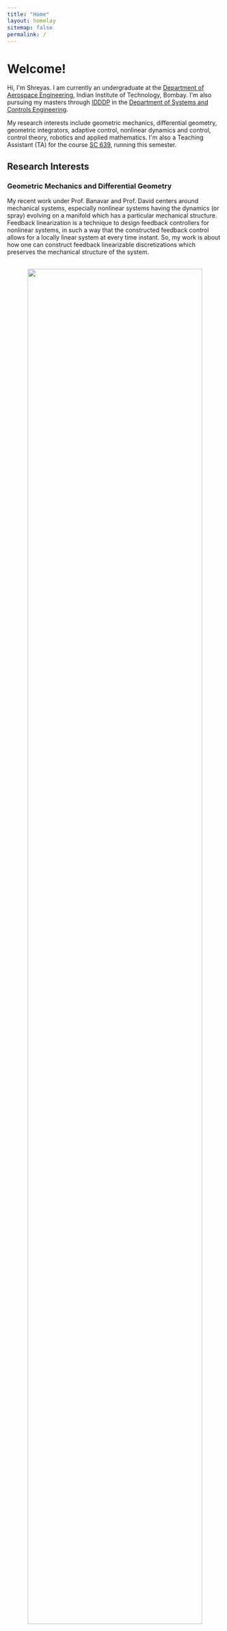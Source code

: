 ```yaml
---
title: "Home"
layout: homelay
sitemap: false
permalink: /
---
```


<style>
code {padding: 6px 8px; font-size: 90%;}
</style>

# Welcome!

Hi, I'm Shreyas. I am currently an undergraduate at the <a href="https://www.aero.iitb.ac.in/home/">Department of Aerospace Engineering</a>, Indian Institute of Technology, Bombay. I'm also pursuing my masters through <a href="https://www.sc.iitb.ac.in/idddpCourseWork.html">IDDDP</a> in the <a href="https://www.sc.iitb.ac.in/">Department of Systems and Controls Engineering</a>.

My research interests include geometric mechanics, differential geometry, geometric integrators, adaptive control, nonlinear dynamics and control, control theory, robotics and applied mathematics. I'm also a Teaching Assistant (TA) for the course <a href="https://www.sc.iitb.ac.in/courses.html#639">SC 639</a>, running this semester.

## Research Interests

### Geometric Mechanics and Differential Geometry

My recent work under Prof. Banavar and Prof. David centers around mechanical systems, especially nonlinear systems having the dynamics (or spray) evolving on a manifold which has a particular mechanical structure. Feedback linearization is a technique to design feedback controllers for nonlinear systems, in such a way that the constructed feedback control allows for a locally linear system at every time instant. So, my work is about how one can construct feedback linearizable discretizations which preserves the mechanical structure of the system.

<br/>

<div class="row" style="text-align:center">
  <img width="90%" style="display:inline-block; border-radius: 25px; border:0px solid #FFF;" src="{{ site.url }}{{ site.baseurl }}/images/pubpic/retr.png" type="image/png"/><br>
  Retraction maps, mechanical systems, feedback linearization | [Springer](https://link.springer.com/chapter/10.1007/978-3-030-62391-3_3)
</div>
<br/>

### Nonlinear Dynamics and Control

I've worked in modeling and control of many nonlinear dynamical problems, such as flexible 2-DoF wings and flapping wing mechanisms. My work with Prof. Vivek and Prof. Aditya is majorly about the control-oriented modeling of a flexible wing with twisting and transverse bending. Our contribution was that we were able to predict flutter using an infinite-dimensional model along with unsteady aerodynamics, which can be used to apply control and suppress flutter.

<br/>

<div class="row" style="text-align:center">
  <img width="90%" style="display:inline-block; border-radius: 25px; border:0px solid #FFF;" src="{{ site.url }}{{ site.baseurl }}/images/pubpic/pde-wing.png" type="image/png"/><br>
  PDE wing model, unsteady aerodynamics | [Aeroelastic Analysis](https://www.researchgate.net/publication/326954168_Aeroelastic_Analysis_of_a_Large_Airborne_Wind_Turbine)
</div>
<br/>

On the other hand, biomimicry in aerospace engineering has been the main motivation in the industry due to the natural efficiency found in avians, achieved over years of evolution. My work with Prof. Srikant and Prof. Aditya on a flapping wing mechanism, is a design utilizing mechanically coupled feathering-flapping 2-DoF mechanism. The design is made such that the phase difference between flapping and feathering is 90 degrees, and the aerodynamics is mathematically modeled to develop a controller.

<br/>

<div class="row" style="text-align:center">
  <img width="90%" style="display:inline-block; border-radius: 25px; border:0px solid #FFF;" src="{{ site.url }}{{ site.baseurl }}/images/pubpic/fwm.png" type="image/png"/><br>
  Flapping wing, 2-DoF, aerodynamic models | Self
</div>
<br/>